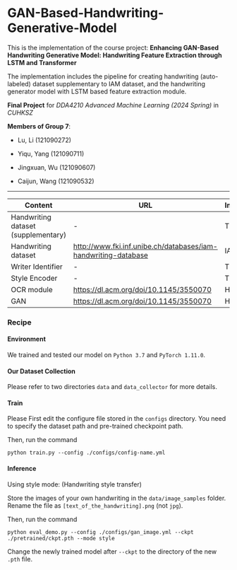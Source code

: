 # GAN-Based-Handwriting-Generative-Model

This is the implementation of the course project: __Enhancing GAN-Based Handwriting Generative Model: Handwriting Feature Extraction through LSTM and Transformer__

The implementation includes the pipeline for creating handwriting (auto-labeled) dataset supplementary to IAM dataset, and the handwriting generator model with LSTM based feature extraction module.

**Final Project** for _DDA4210 Advanced Machine Learning (2024 Spring)_ in _CUHKSZ_

**Members of Group 7**:

- Lu, Li (121090272)

- Yiqu, Yang (121090711)

- Jingxuan, Wu (121090607)

- Caijun, Wang (121090532)

----

| Content                             | URL                                                          | Implementation |
| ----------------------------------- | ------------------------------------------------------------ | -------------- |
| Handwriting dataset (supplementary) | -                                                            | This repo      |
| Handwriting dataset                 | http://www.fki.inf.unibe.ch/databases/iam-handwriting-database | IAM            |
| Writer Identifier                   | -                                                            | This repo      |
| Style Encoder                       | -                                                            | This repo      |
| OCR module                          | https://dl.acm.org/doi/10.1145/3550070                       | HiGAN+         |
| GAN                                 | https://dl.acm.org/doi/10.1145/3550070                       | HiGAN+         |

### Recipe

#### Environment

We trained and tested our model on `Python 3.7` and `PyTorch 1.11.0`.

#### Our Dataset Collection

Please refer to two directories `data` and `data_collector` for more details.

#### Train

Please First edit the configure file stored in the `configs` directory. You need to specify the dataset path and pre-trained checkpoint path.

Then, run the command

```
python train.py --config ./configs/config-name.yml
```

#### Inference

Using style mode: (Handwriting style transfer)

Store the images of your own handwriting in the `data/image_samples` folder. Rename the file as `[text_of_the_handwriting].png` (not `jpg`).

Then, run the command

```
python eval_demo.py --config ./configs/gan_image.yml --ckpt ./pretrained/ckpt.pth --mode style
```

Change the newly trained model after `--ckpt` to the directory of the new `.pth` file.
